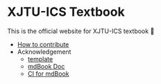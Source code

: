 # XJTU-ICS Textbook

This is the official website for XJTU-ICS textbook :wave:

- [How to contribute](./ref-template.md)
- Acknowledgement
    - [template](https://github.com/lzzsG/mdBook-pages-template)
    - [mdBook Doc](https://rust-lang.github.io/mdBook/guide/creating.html)
    - [CI for mdBook](https://github.com/rust-lang/mdBook/wiki/Automated-Deployment:-GitHub-Pages-(Deploy-from-branch))
